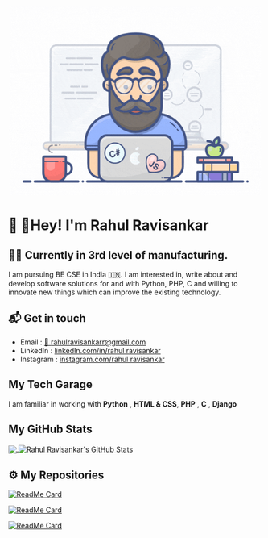 <p align="center">
<img src="Programming Pro.gif" width="500"  />
</p>

# 👋 🏻Hey! I'm Rahul Ravisankar

## 👨‍💻 Currently in 3rd level of manufacturing.

I am pursuing BE CSE in India 🇮🇳. I am interested in, write about and develop software solutions for and with Python, PHP, C and willing to innovate new things which can improve the existing technology.

## 📬 Get in touch
- Email : <a href = "mailto: rahulravisankarr@gmail.com"> 📨 rahulravisankarr@gmail.com </a>
- LinkedIn : [linkedIn.com/in/rahul ravisankar](https://www.linkedin.com/in/rahul-ravisankar-647a0816b/)
- Instagram : [instagram.com/rahul ravisankar](https://www.instagram.com/_.the_walk_alone._/)


## My Tech Garage
I am familiar in working with **Python** , **HTML & CSS**, **PHP** , **C** , **Django**


##  My GitHub Stats

<a href="https://github.com/rahulravisankar1108">
  <img align="center" src="https://github-readme-stats-eight-theta.vercel.app/api/top-langs/?username=rahulravisankar1108&layout=compact&langs_count=8&theme=chartreuse-dark" />
</a>

<a href="https://github.com/rahulravisankar1108">
  <img align="center" src="https://github-readme-stats-eight-theta.vercel.app/api?username=rahulravisankar1108&show_icons=true&include_all_commits=true&count_private=true&theme=chartreuse-dark" alt="Rahul Ravisankar's GitHub Stats" />
</a> 

## ⚙️ My Repositories


[![ReadMe Card](https://github-readme-stats.vercel.app/api/pin/?username=rahulravisankar1108&repo=hotel-management-system&theme=chartreuse-dark)](https://github.com/rahulravisankar1108/hotel-management-system)

[![ReadMe Card](https://github-readme-stats.vercel.app/api/pin/?username=rahulravisankar1108&repo=Online-Food-Ordering-System&theme=chartreuse-dark)](https://github.com/rahulravisankar1108/Online-Food-Ordering-System)

[![ReadMe Card](https://github-readme-stats.vercel.app/api/pin/?username=rahulravisankar1108&repo=MP3-player&theme=chartreuse-dark)](https://github.com/rahulravisankar1108/MP3-player)
